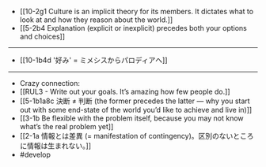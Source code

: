 - [[10-2g1 Culture is an implicit theory for its members. It dictates what to look at and how they reason about the world.]]
- [[5-2b4 Explanation (explicit or inexplicit) precedes both your options and choices]]
---
- [[10-1b4d '好み' = ミメシスからパロディアへ]]
---
- Crazy connection:
- [[RUL3 - Write out your goals. It’s amazing how few people do.]]
- [[5-1b1a8c 決断 ≠ 判断 (the former precedes the latter — why you start out with some end-state of the world you’d like to achieve and live in)]]
- [[3-1b Be flexible with the problem itself, because you may not know what’s the real problem yet]]
- [[2-1a 情報とは差異 (= manifestation of contingency)。区別のないところに情報は生まれない。]]
- #develop
